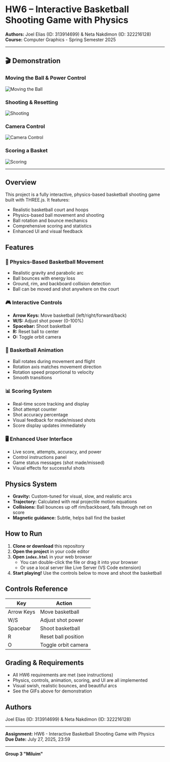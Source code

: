 # HW6 – Interactive Basketball Shooting Game with Physics

**Authors:** Joel Elias (ID: 313914699) & Neta Nakdimon (ID: 322216128)  
**Course:** Computer Graphics - Spring Semester 2025

---

## 🎬 Demonstration

### Moving the Ball & Power Control
![Moving the Ball](media/Mooving.gif)

### Shooting & Resetting
![Shooting](media/Shooting.gif)

### Camera Control
![Camera Control](media/Camara.gif)

### Scoring a Basket
![Scoring](media/Scooring.gif)

---

## Overview
This project is a fully interactive, physics-based basketball shooting game built with THREE.js. It features:
- Realistic basketball court and hoops
- Physics-based ball movement and shooting
- Ball rotation and bounce mechanics
- Comprehensive scoring and statistics
- Enhanced UI and visual feedback

## Features

### 🏀 Physics-Based Basketball Movement
- Realistic gravity and parabolic arc
- Ball bounces with energy loss
- Ground, rim, and backboard collision detection
- Ball can be moved and shot anywhere on the court

### 🎮 Interactive Controls
- **Arrow Keys:** Move basketball (left/right/forward/back)
- **W/S:** Adjust shot power (0-100%)
- **Spacebar:** Shoot basketball
- **R:** Reset ball to center
- **O:** Toggle orbit camera

### 🔄 Basketball Animation
- Ball rotates during movement and flight
- Rotation axis matches movement direction
- Rotation speed proportional to velocity
- Smooth transitions

### 📊 Scoring System
- Real-time score tracking and display
- Shot attempt counter
- Shot accuracy percentage
- Visual feedback for made/missed shots
- Score display updates immediately

### 🖥️ Enhanced User Interface
- Live score, attempts, accuracy, and power
- Control instructions panel
- Game status messages (shot made/missed)
- Visual effects for successful shots

## Physics System
- **Gravity:** Custom-tuned for visual, slow, and realistic arcs
- **Trajectory:** Calculated with real projectile motion equations
- **Collisions:** Ball bounces up off rim/backboard, falls through net on score
- **Magnetic guidance:** Subtle, helps ball find the basket

## How to Run
1. **Clone or download** this repository
2. **Open the project** in your code editor
3. **Open `index.html`** in your web browser
   - You can double-click the file or drag it into your browser
   - Or use a local server like Live Server (VS Code extension)
4. **Start playing!** Use the controls below to move and shoot the basketball

## Controls Reference
| Key         | Action                        |
|-------------|------------------------------|
| Arrow Keys  | Move basketball              |
| W/S         | Adjust shot power            |
| Spacebar    | Shoot basketball             |
| R           | Reset ball position          |
| O           | Toggle orbit camera          |

## Grading & Requirements
- All HW6 requirements are met (see instructions)
- Physics, controls, animation, scoring, and UI are all implemented
- Visual swish, realistic bounces, and beautiful arcs
- See the GIFs above for demonstration

## Authors
Joel Elias (ID: 313914699) & Neta Nakdimon (ID: 322216128)

---

**Assignment:** HW6 - Interactive Basketball Shooting Game with Physics  
**Due Date:** July 27, 2025, 23:59

---

**Group 3 "Miluim"**

